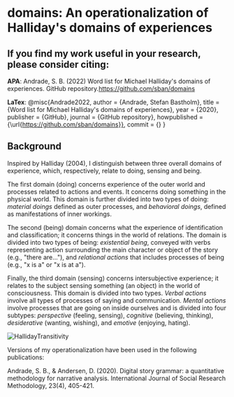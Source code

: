 # domains: An operationalization of Halliday's domains of experiences

## If you find my work useful in your research, please consider citing: 

**APA**:
Andrade, S. B. (2022) Word list for Michael Halliday's domains of experiences. GitHub repository.https://github.com/sban/domains

**LaTex**:
@misc{Andrade2022,
  author = {Andrade, Stefan Bastholm},
  title = {Word list for Michael Halliday's domains of experiences},
  year = {2020},
  publisher = {GitHub},
  journal = {GitHub repository},
  howpublished = {\url{https://github.com/sban/domains}},
  commit = {}
}

## Background
Inspired by Halliday (2004), I distinguish between three overall domains of experience, which, respectively, relate to doing, sensing and being.

The first domain (doing) concerns  experience of the outer world and processes related to actions and events. It concerns doing something in the physical world. This domain is further divided into two types of doing: *material doings* defined as outer processes, and *behavioral doings*, defined as manifestations of inner workings.

The second (being) domain concerns what  the experience of identification and classification; it concerns things in the world of relations. The domain is divided into two types of being: *existential being*, conveyed with verbs representing action surrounding the main character or object of the story (e.g., "there are..."), and *relational actions* that includes processes of being (e.g., "x is a" or "x is at a"). 


Finally, the third domain (sensing) concerns intersubjective experience; it relates to the subject sensing something (an object) in the world of consciousness. This domain is divided into two types.  *Verbal actions* involve all types of processes of saying and communication. *Mental actions* involve processes that are going on inside ourselves and is divided into four subtypes: *perspective* (feeling, sensing), *cognitive* (believing, thinking), *desiderative* (wanting, wishing), and *emotive* (enjoying, hating). 

![HallidayTransitivity](https://user-images.githubusercontent.com/946320/152865685-bedae19d-683b-45af-9dc7-32080dcc1dac.png)

Versions of my operationalization have been used in the following publications:

Andrade, S. B., & Andersen, D. (2020). Digital story grammar: a quantitative methodology for narrative analysis. International Journal of Social Research Methodology, 23(4), 405-421.




